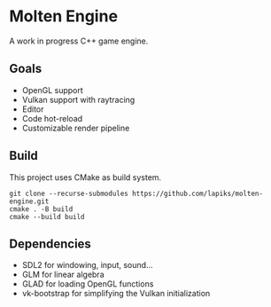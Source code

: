 # Molten Engine
A work in progress C++ game engine.

## Goals
- OpenGL support
- Vulkan support with raytracing
- Editor
- Code hot-reload
- Customizable render pipeline

## Build
This project uses CMake as build system.
```
git clone --recurse-submodules https://github.com/lapiks/molten-engine.git
cmake . -B build
cmake --build build 
```

## Dependencies
- SDL2 for windowing, input, sound...
- GLM for linear algebra
- GLAD for loading OpenGL functions
- vk-bootstrap for simplifying the Vulkan initialization
